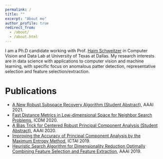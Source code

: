 ```yaml
---
permalink: /
title: ""
excerpt: "About me"
author_profile: true
redirect_from: 
  - /about/
  - /about.html
---
```

I am a Ph.D candidate working with Prof. [Haim Schweitzer](https://personal.utdallas.edu/~haim/)
in Computer Vision and Data Lab
at University of Texas at Dallas.
My research interests are in data science with applications to 
computer vision and machine learning, with specific focus on anomalous patter detection, representative selection and feature selection/extraction.


Publications
======
<!--   <ul>{% for post in site.publications %}
    {% include archive-single-cv.html %}
  {% endfor %}</ul> -->
- [A New Robust Subspace Recovery Algorithm (Student Abstract)](files/paper_2021_lookahead_abstract.pdf), AAAI 2021.
- [Fast Distance Metrics in Low-dimensional Space for Neighbor Search Problems](files/paper_2020_ent2.pdf), ICDM 2020.
- [A Bias Trick for Centered Robust Principal Component Analysis (Student Abstract)](files/paper_2020_bias_abstract.pdf), AAAI 2020.
- [Improving the Accuracy of Principal Component Analysis by the Maximum Entropy Method](files/paper_2019_ent1.pdf), ICTAI 2019.
- [Heuristic Search Algorithm for Dimensionality Reduction Optimally Combining Feature Selection and Feature Extraction](files/paper_2019_hlr.pdf), AAAI 2019.

